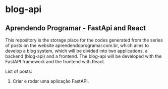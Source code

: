 # blog-api

## Aprendendo Programar - FastApi and React

This repository is the storage place for the codes generated from the series of posts on the website aprendendoprogramar.com.br, which aims to develop a blog system, which will be divided into two applications, a backend (blog-api) and a frontend. The blog-api will be developed with the FastAPI framework and the frontend with React.

List of posts:

1. Criar e rodar uma aplicação FastAPI.